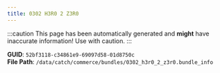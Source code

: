 ```yaml
---
title: 0302 H3R0 2 Z3R0
---
```


:::caution
This page has been automatically generated and **might** have inaccurate information!
Use with caution.
:::

**GUID**: `52bf3118-c34861e9-69097d58-01d8750c`  
**File Path**: `/data/catch/commerce/bundles/0302_h3r0_2_z3r0.bundle_info`
